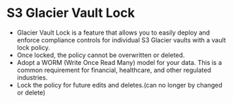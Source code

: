 # S3 Glacier Vault Lock

- Glacier Vault Lock is a feature that allows you to easily deploy and enforce compliance controls for individual S3 Glacier vaults with a vault lock policy.
- Once locked, the policy cannot be overwritten or deleted.
- Adopt a WORM (Write Once Read Many) model for your data.  This is a common requirement for financial, healthcare, and other regulated industries.
- Lock the policy for future edits and deletes.(can no longer by changed or delete)